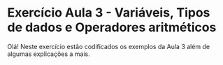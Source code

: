 # Exercício Aula 3 - Variáveis, Tipos de dados e Operadores aritméticos 

Olá! Neste exercício estão codificados os exemplos da Aula 3 além de algumas explicações a mais.
